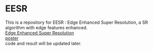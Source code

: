 # EESR
This is a repository for EESR : Edge Enhanced Super Resolution, a SR algorithm with edge features enhanced.  
[Edge Enhanced Super Resolution](https://github.com/hhhhlyy/EESR/blob/master/ICSICT-0863_S0576.pdf)  
[poster](https://github.com/hhhhlyy/EESR/blob/master/ICSICT-0863_S0576.pdf)  
code and result will be updated later.  
